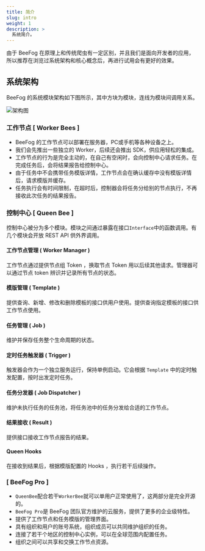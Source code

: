 ```yaml
---
title: 简介
slug: intro
weight: 1
description: >
  系统简介。
---
```


由于 BeeFog 在原理上和传统爬虫有一定区别，并且我们是面向开发者的应用，
所以推荐在浏览过系统架构和核心概念后，再进行试用会有更好的效果。

## 系统架构

BeeFog 的系统模块架构如下图所示，其中方块为模块，连线为模块间调用关系。

![架构图](/images/arch.jpg)

### 工作节点 [ Worker Bees ]

- BeeFog 的工作节点可以部署在服务器，PC或手机等各种设备之上。
- 我们会先推出一些独立的 Worker，后续还会推出 SDK，供应用轻松的集成。
- 工作节点的行为是完全主动的，在自己有空闲时，会向控制中心请求任务。在完成任务后，会将结果报告给控制中心。
- 由于任务中不会携带任务模版详情，工作节点会在确认缓存中没有模版详情后，请求模版并缓存。
- 任务执行会有时间限制，在超时后，控制器会将任务分给别的节点执行，不再接收此次任务的结果报告。

### 控制中心 [ Queen Bee ]

控制中心被分为多个模块。模块之间通过暴露在接口`Interface`中的函数调用。有几个模块会开放 REST API 供外界调用。

#### 工作节点管理 ( Worker Manager )

工作节点通过提供节点组 Token ，换取节点 Token 用以后续其他请求。管理器可以通过节点 token 辨识并记录所有节点的状态。

#### 模版管理 ( Template )

提供查询、新增、修改和删除模板的接口供用户使用。提供查询指定模板的接口供工作节点使用。

#### 任务管理 ( Job )

维护并保存任务整个生命周期的状态。

#### 定时任务触发器 ( Trigger )

触发器会作为一个独立服务运行，保持单例启动。它会根据 `Template` 中的定时触发配置，按时出发定时任务。

#### 任务分发器 ( Job Dispatcher )

维护未执行任务的任务池，将任务池中的任务分发给合适的工作节点。

#### 结果接收 ( Result )

提供接口接收工作节点报告的结果。

#### Queen Hooks
在接收到结果后，根据模版配置的 Hooks ，执行若干后续操作。

### [ BeeFog Pro ]

- `QueenBee`配合若干`WorkerBee`就可以单用户正常使用了，这两部分是完全开源的。
- `BeeFog Pro`是 BeeFog 团队官方维护的云服务，提供了更多的企业级特性。
- 提供了工作节点和任务模版的管理界面。
- 具有组织和用户的账号系统，组织成员可以共同维护组织的任务。
- 连接了若干个地区的控制中心实例，可以在全球范围内配置任务。
- 组织之间可以共享和交换工作节点资源。

